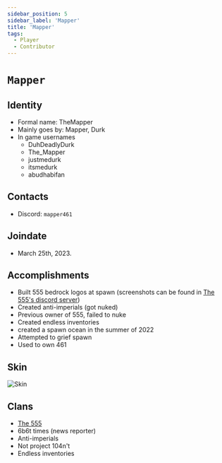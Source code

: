 ```yaml
---
sidebar_position: 5
sidebar_label: 'Mapper'
title: 'Mapper'
tags:
  - Player
  - Contributor
---
```


# `Mapper`

## Identity
* Formal name: TheMapper
* Mainly goes by: Mapper, Durk
* In game usernames
  * DuhDeadlyDurk
  * The_Mapper
  * justmedurk
  * itsmedurk
  * abudhabifan

## Contacts
* Discord: `mapper461`

## Joindate
* March 25th, 2023.

## Accomplishments
* Built 555 bedrock logos at spawn (screenshots can be found in [The 555's discord server](https://dsc.gg/the555))
* Created anti-imperials (got nuked)
* Previous owner of 555, failed to nuke
* Created endless inventories
* created a spawn ocean in the summer of 2022
* Attempted to grief spawn
* Used to own 461

## Skin
![Skin](https://s.namemc.com/3d/skin/body.png?id=b4af04a914e761ee&model=classic&theta=30&phi=21&time=90&width=100&height=200)

## Clans
* [The 555](../Groups/555.md)
* 6b6t times (news reporter)
* Anti-imperials
* Not project 104n't
* Endless inventories
